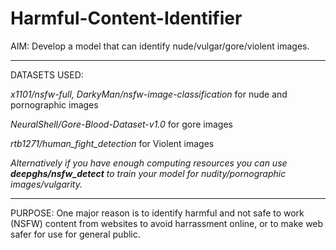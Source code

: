 # Harmful-Content-Identifier

AIM: Develop a model that can identify nude/vulgar/gore/violent images.

-----------------------

DATASETS USED: 

*x1101/nsfw-full, DarkyMan/nsfw-image-classification* for nude and pornographic images

*NeuralShell/Gore-Blood-Dataset-v1.0* for gore images

*rtb1271/human_fight_detection* for Violent images

*Alternatively if you have enough computing resources you can use **deepghs/nsfw_detect** to train your model for nudity/pornographic images/vulgarity.*

----------------------

PURPOSE: One major reason is to identify harmful and not safe to work (NSFW) content from websites to avoid harrassment online, or to make web safer for use for general public. 
